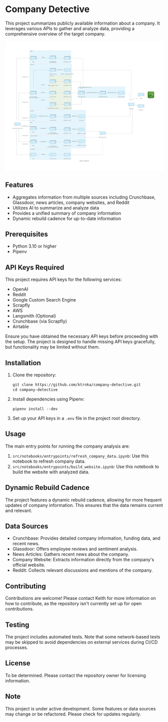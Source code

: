 # Company Detective

This project summarizes publicly available information about a company. It leverages various APIs to gather and analyze data, providing a comprehensive overview of the target company.

![System diagram](system_diagram.png)

## Features

- Aggregates information from multiple sources including Crunchbase, Glassdoor, news articles, company websites, and Reddit
- Utilizes AI to summarize and analyze data
- Provides a unified summary of company information
- Dynamic rebuild cadence for up-to-date information

## Prerequisites

- Python 3.10 or higher
- Pipenv

## API Keys Required

This project requires API keys for the following services:

- OpenAI
- Reddit
- Google Custom Search Engine
- Scrapfly
- AWS
- Langsmith (Optional)
- Crunchbase (via Scrapfly)
- Airtable

Ensure you have obtained the necessary API keys before proceeding with the setup. The project is designed to handle missing API keys gracefully, but functionality may be limited without them.

## Installation

1. Clone the repository:
   ```
   git clone https://github.com/ktrnka/company-detective.git
   cd company-detective
   ```

2. Install dependencies using Pipenv:
   ```
   pipenv install --dev
   ```

3. Set up your API keys in a `.env` file in the project root directory.

## Usage

The main entry points for running the company analysis are:

1. `src/notebooks/entrypoints/refresh_company_data.ipynb`: Use this notebook to refresh company data.
2. `src/notebooks/entrypoints/build_website.ipynb`: Use this notebook to build the website with analyzed data.

## Dynamic Rebuild Cadence

The project features a dynamic rebuild cadence, allowing for more frequent updates of company information. This ensures that the data remains current and relevant.

## Data Sources

- Crunchbase: Provides detailed company information, funding data, and recent news.
- Glassdoor: Offers employee reviews and sentiment analysis.
- News Articles: Gathers recent news about the company.
- Company Website: Extracts information directly from the company's official website.
- Reddit: Collects relevant discussions and mentions of the company.

## Contributing

Contributions are welcome! Please contact Keith for more information on how to contribute, as the repository isn't currently set up for open contributions.

## Testing

The project includes automated tests. Note that some network-based tests may be skipped to avoid dependencies on external services during CI/CD processes.

## License

To be determined. Please contact the repository owner for licensing information.

## Note

This project is under active development. Some features or data sources may change or be refactored. Please check for updates regularly.